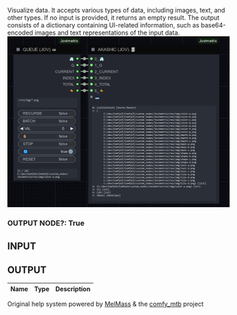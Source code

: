   
Visualize data. It accepts various types of data, including images, text, and other types. If no input is provided, it returns an empty result. The output consists of a dictionary containing UI-related information, such as base64-encoded images and text representations of the input data.  
![AKASHIC](https://raw.githubusercontent.com/Amorano/Jovimetrix-examples/master/node/AKASHIC/AKASHIC.png)
### OUTPUT NODE?: True
INPUT
-----
OUTPUT
------
| Name | Type | Description |
| --- | --- | --- |
Original help system powered by [MelMass](https://github.com/melMass) & the [comfy\_mtb](https://github.com/melMass/comfy_mtb) project